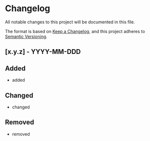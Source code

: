 # Changelog

<!-- spell-checker: ignore markdownlint -->
<!-- markdownlint-disable MD024 -->

All notable changes to this project will be documented in this file.

The format is based on [Keep a Changelog](https://keepachangelog.com/en/1.0.0/),
and this project adheres to [Semantic Versioning](https://semver.org/spec/v2.0.0.html).

## [x.y.z] - YYYY-MM-DDD

## Added

- added

## Changed

- changed

## Removed

- removed

<!-- TODO: @memes - fix links
[1.0.1]: https://github.com/memes/repo-template/compare/v1.0.0...v1.0.1
[1.0.0]: https://github.com/memes/repo-template/releases/tag/v1.0.0
-->
